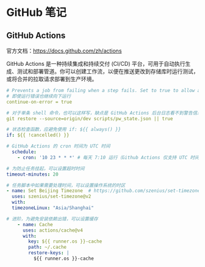 # GitHub 笔记

## GitHub Actions

官方文档：<https://docs.github.com/zh/actions>

GitHub Actions 是一种持续集成和持续交付 (CI/CD) 平台，可用于自动执行生成、测试和部署管道。你可以创建工作流，以便在推送更改到存储库时运行测试，或将合并的拉取请求部署到生产环境。

```yaml
# Prevents a job from failing when a step fails. Set to true to allow a job to pass when this step fails.
# 即使运行错误也继续向下运行
continue-on-error = true

# 对于单条 shell 命令，也可以这样写，缺点是 GitHub Actions 后台日志看不到警告信息
git restore --source=origin/dev scripts/pw_state.json || true

# 状态检查函数，应避免使用 if: ${{ always() }}
if: ${{ !cancelled() }}

# GitHub Actions 的 cron 时间为 UTC 时间
  schedule:
    - cron: '10 23 * * *' # 每天 7:10 运行（Github Actions 仅支持 UTC 时间）

# 为防止任务挂起，可以设置超时时间
timeout-minutes: 20

# 任务脚本中如果需要处理时间，可以设置操作系统的时区
- name: Set Beijing Timezone  # https://github.com/szenius/set-timezone
  uses: szenius/set-timezone@v2
  with:
  timezoneLinux: "Asia/Shanghai"

# 进阶，为避免安装依赖出错，可以设置缓存
    - name: Cache
      uses: actions/cache@v4
      with:
        key: ${{ runner.os }}-cache
        path: ~/.cache
        restore-keys: |
          ${{ runner.os }}-cache

```

